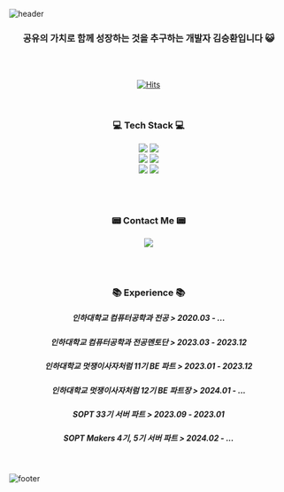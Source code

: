 ![header](https://capsule-render.vercel.app/api?type=waving&&color=gradient&height=100&section=header&fontSize=90)


<div align = "center">

<h3> 공유의 가치로 함께 성장하는 것을 추구하는 개발자 김승환입니다 😺</h3><br/>


<br/>


[![Hits](https://hits.seeyoufarm.com/api/count/incr/badge.svg?url=https%3A%2F%2Fgithub.com%2Fkseysh%2Fhit-counter&count_bg=%23647BD5&title_bg=%2382ADE1&icon=&icon_color=%232E2E2E&title=%EB%B0%A9%EB%AC%B8%EC%9E%90+%EC%88%98&edge_flat=false)](https://hits.seeyoufarm.com)
 
  
<br/>
 
<h3>💻 Tech Stack 💻</h3>
<img src="https://img.shields.io/badge/Python-3776AB?style=for-the-badge&logo=Python&logoColor=white"/>
<img src="https://img.shields.io/badge/Java-007396?style=for-the-badge&logo=Java&logoColor=white"/></a>

<br/>

<img src="https://img.shields.io/badge/Django-092E20?style=for-the-badge&logo=Django&logoColor=white"/>
<img src="https://img.shields.io/badge/springboot-6DB33F?style=for-the-badge&logo=springboot&logoColor=white">

<br/>
<img src="https://img.shields.io/badge/git-%23F05033.svg?style=for-the-badge&logo=git&logoColor=white">
<img src="https://img.shields.io/badge/AWS-232F3E.svg?style=for-the-badge&logo=amazonaws&logoColor=white">

<br/><br/>



<h3>📟 Contact Me 📟</h3>
<a href="https://velog.io/@kseysh"><img src="https://img.shields.io/badge/Velog-20C997?style=for-the-badge&logo=Velog&logoColor=white"/></a>  

<br/><br/>



<h3> 📚 Experience 📚</h3>

<h5>인하대학교 컴퓨터공학과 전공 > 2020.03 - ...</h5>
<h5>인하대학교 컴퓨터공학과 전공멘토단 > 2023.03 - 2023.12</h5>
<h5>인하대학교 멋쟁이사자처럼 11기 BE 파트 > 2023.01 - 2023.12</h5>
<h5>인하대학교 멋쟁이사자처럼 12기 BE 파트장 > 2024.01 - ...</h5>
<h5>SOPT 33기 서버 파트 > 2023.09 - 2023.01</h5>
<h5>SOPT Makers 4기, 5기 서버 파트 > 2024.02 - ...</h5>

</div>

<br/>

![footer](https://capsule-render.vercel.app/api?type=waving&&color=gradient&height=100&section=footer&fontSize=90)

